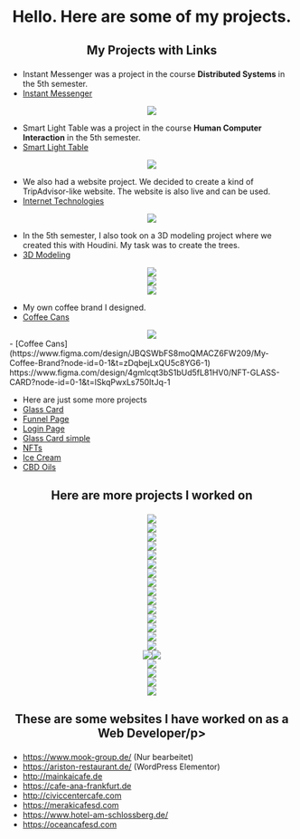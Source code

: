<h1 align="center">Hello. Here are some of my projects.</h1>

## <p align="center">My Projects with Links</p> 

- Instant Messenger was a project in the course **Distributed Systems** in the 5th semester.
- [Instant Messenger](https://www.figma.com/file/HYJUGKTXRMZF7BgOI1Mflw/Instant-Messenger?node-id=0%3A1)
<div align="center"><img src="/Images/Main Screen Chats.png"></div>

- Smart Light Table was a project in the course **Human Computer Interaction** in the 5th semester.
- [Smart Light Table](https://www.figma.com/file/lj0sg6EmXQDYUKtMch06Sq/Smart-Light-Table?node-id=0%3A1)
<div align="center"><img src="/Images/Galaxy S21 Ultra.png"></div>  

- We also had a website project. We decided to create a kind of TripAdvisor-like website. The website is also live and can be used.
- [Internet Technologies](https://htw-trip.herokuapp.com/)
<div align="center"><img src="/Images/HTW Trip.png"></div>  

- In the 5th semester, I also took on a 3D modeling project where we created this with Houdini. My task was to create the trees.
- [3D Modeling](https://www.youtube.com/watch?v=LXcLnayEr_s)
<div align="center"><img src="/Images/Houdini.png"></div>  
<div align="center"><img src="/Images/lowpoly.png"></div>  
<div align="center"><img src="/Images/Bonsai Tree.png"></div>  

- My own coffee brand I designed.
- [Coffee Cans](https://www.figma.com/design/JBQSWbFS8moQMACZ6FW209/My-Coffee-Brand?node-id=0-1&t=zDqbejLxQU5c8YG6-1)
<div align="center"><img src="/Images/coffeecans.png"></div> 
- [Coffee Cans](https://www.figma.com/design/JBQSWbFS8moQMACZ6FW209/My-Coffee-Brand?node-id=0-1&t=zDqbejLxQU5c8YG6-1)
https://www.figma.com/design/4gmlcqt3bS1bUd5fL81HV0/NFT-GLASS-CARD?node-id=0-1&t=lSkqPwxLs750ItJq-1

- Here are just some more projects
- [Glass Card](https://www.figma.com/design/4gmlcqt3bS1bUd5fL81HV0/NFT-GLASS-CARD?node-id=0-1&t=lSkqPwxLs750ItJq-1)
- [Funnel Page](https://www.figma.com/proto/wi9zt6JPojKSM1GquIuAmc/Untitled?page-id=0%3A1&node-id=16-3&starting-point-node-id=16%3A3&t=sXOvMbPmXLzdtpFh-1)
- [Login Page](https://www.figma.com/proto/R7bL5aBV5I0yd9WIszgW3m/Untitled?page-id=0%3A1&node-id=2-6&t=T93v32v39EMEQedF-1)
- [Glass Card simple](https://www.figma.com/design/KyFngBPUFWYVjwFZ8EjD5V/Glass-Card?node-id=0-1&t=LsEnZ0aCzigDnCG0-1)
- [NFTs](https://www.figma.com/design/4d6P8X3l5v294cdzyME2Pk/NFT-Birds?node-id=0-1&t=74N6suCaoFA08O02-1)
- [Ice Cream](https://www.figma.com/design/gC6XNatxawza90w38xrN6W/Untitled?node-id=0-1&t=MjmGFJeAuvpqRx6s-1)
- [CBD Oils](https://www.figma.com/design/0xAMXA9U2rhQO14PLgCOC8/Untitled?node-id=0-1&t=f8WOo2egAbasAcgr-1)

## <p align="center">Here are more projects I worked on</p> 
<div align="center"><img src="/Images/coffee3.png"></div> 
<div align="center"><img src="/Images/skybox.png"></div> 
<div align="center"><img src="/Images/bunny.png"></div> 
<div align="center"><img src="/Images/app.jpg"></div> 
<div align="center"><img src="/Images/adventure.png"></div> 
<div align="center"><img src="/Images/construction.png"></div> 
<div align="center"><img src="/Images/sausage1.png"></div> 
<div align="center"><img src="/Images/sausage2.png"></div> 
<div align="center"><img src="/Images/Apple Juice.png"></div> 
<div align="center"><img src="/Images/Grape Juice.png"></div>  
<div align="center"><img src="/Images/Orange Juice.png"></div>  
<div align="center"><img src="/Images/Juice.png"></div>  
<div align="center"><img src="/Images/Mango Juice.png"></div>  
<div align="center"><img src="/Images/Canned Mango Juice.png"></div>  
<div align="center"><img src="/Images/Coffee Webpage.png"></div>  
<div align="center"><img src="/Images/Desserts.png"><img src="/Images/Food.png"></div> 
<div align="center"><img src="/Images/LOGIN.png"></div>  
<div align="center"><img src="/Images/MAIN PAGE.png"></div>  
<div align="center"><img src="/Images/Start.png"></div>  
<div align="center"><img src="/Images/Main.png"></div>

## <p align="center">These are some websites I have worked on as a Web Developer/p> 
- https://www.mook-group.de/ (Nur bearbeitet)
- https://ariston-restaurant.de/ (WordPress Elementor)
- http://mainkaicafe.de
- https://cafe-ana-frankfurt.de
- http://civiccentercafe.com
- https://merakicafesd.com
- https://www.hotel-am-schlossberg.de/
- https://oceancafesd.com
